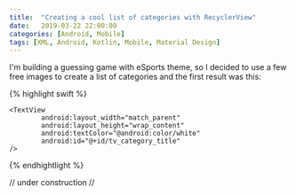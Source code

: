 ```yaml
---
title:  "Creating a cool list of categories with RecyclerView"
date:   2019-03-22 22:00:00
categories: [Android, Mobile]
tags: [XML, Android, Kotlin, Mobile, Material Design]
---
```


I'm building a guessing game with eSports theme, so I decided to use a few free images to create a list of categories and the first result was this: 

{% highlight swift %}

<LinearLayout xmlns:android="http://schemas.android.com/apk/res/android"
              android:orientation="vertical"
              android:background="@drawable/team"
              android:id="@+id/item_category_background"
              android:layout_width="match_parent"
              android:scaleType="centerCrop"
              android:adjustViewBounds="true"
              android:layout_height="200dp">

    <TextView
            android:layout_width="match_parent"
            android:layout_height="wrap_content"
            android:textColor="@android:color/white"
            android:id="@+id/tv_category_title"
    />

</LinearLayout>

{% endhightlight %}

// under construction //

